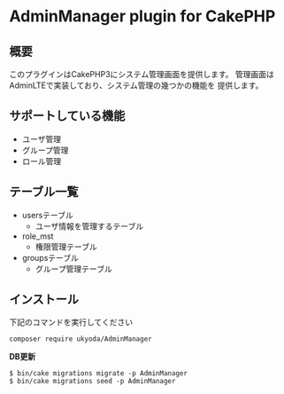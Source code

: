 # AdminManager plugin for CakePHP

## 概要

このプラグインはCakePHP3にシステム管理画面を提供します。
管理画面はAdminLTEで実装しており、システム管理の幾つかの機能を
提供します。

## サポートしている機能

* ユーザ管理
* グループ管理
* ロール管理

## テーブル一覧

* usersテーブル
  * ユーザ情報を管理するテーブル
* role_mst
  * 権限管理テーブル
* groupsテーブル
  * グループ管理テーブル

## インストール

下記のコマンドを実行してください

```
composer require ukyoda/AdminManager
```

**DB更新**

```
$ bin/cake migrations migrate -p AdminManager
$ bin/cake migrations seed -p AdminManager
```
